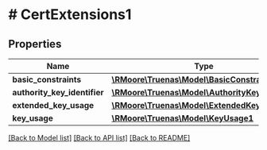 # # CertExtensions1

## Properties

Name | Type | Description | Notes
------------ | ------------- | ------------- | -------------
**basic_constraints** | [**\RMoore\Truenas\Model\BasicConstraints1**](BasicConstraints1.md) |  | [optional]
**authority_key_identifier** | [**\RMoore\Truenas\Model\AuthorityKeyIdentifier**](AuthorityKeyIdentifier.md) |  | [optional]
**extended_key_usage** | [**\RMoore\Truenas\Model\ExtendedKeyUsage1**](ExtendedKeyUsage1.md) |  | [optional]
**key_usage** | [**\RMoore\Truenas\Model\KeyUsage1**](KeyUsage1.md) |  | [optional]

[[Back to Model list]](../../README.md#models) [[Back to API list]](../../README.md#endpoints) [[Back to README]](../../README.md)
